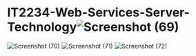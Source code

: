 # IT2234-Web-Services-Server-Technology![Screenshot (69)](https://github.com/user-attachments/assets/22de6342-a727-4822-a5c4-6fad02795688)
![Screenshot (70)](https://github.com/user-attachments/assets/a9b61f28-6aaa-4cc8-ac56-4eb67e12fd33)
![Screenshot (71)](https://github.com/user-attachments/assets/3d655553-444b-4668-a3a6-ba6e1eae4056)
![Screenshot (72)](https://github.com/user-attachments/assets/f338dbff-c71b-477c-9bbf-a7ca25d7f941)
